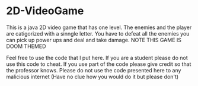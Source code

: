 # 2D-VideoGame
This is a java 2D video game that has one level. The enemies and the player are catigorized with a sinngle letter. You have to defeat all the enemies you can pick up power ups and deal and take damage. NOTE THIS GAME IS DOOM THEMED


Feel free to use the code that I put here. If you are a student please do not use this code to cheat. If you use part of the code please give credit so that the professor knows. Please do not use the code presented here to any malicious internet (Have no clue how you would do it but please don't)
